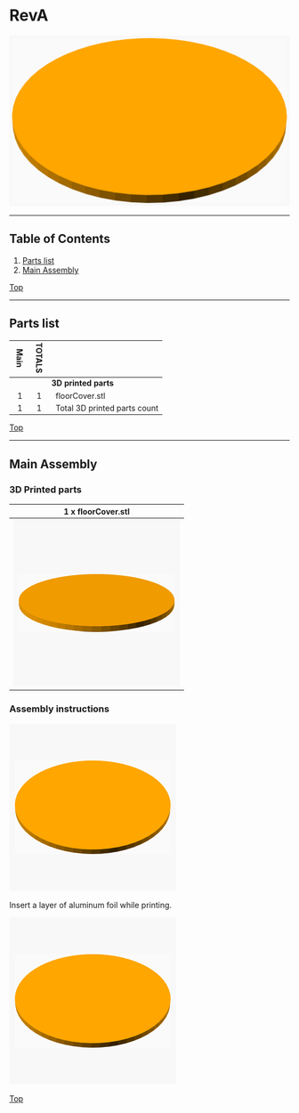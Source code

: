 <a name="TOP"></a>
# RevA
![Main Assembly](assemblies/main_assembled.png)

<span></span>

---
## Table of Contents
1. [Parts list](#Parts_list)
1. [Main Assembly](#main_assembly)

<span></span>
[Top](#TOP)

---
<a name="Parts_list"></a>
## Parts list
| <span style="writing-mode: vertical-rl; text-orientation: mixed;">Main</span> | <span style="writing-mode: vertical-rl; text-orientation: mixed;">TOTALS</span> |  |
|---:|---:|:---|
|  | | **3D printed parts** |
| &nbsp;&nbsp;1&nbsp; |  &nbsp;&nbsp;1&nbsp; | &nbsp;&nbsp;floorCover.stl |
| &nbsp;&nbsp;1&nbsp; | &nbsp;&nbsp;1&nbsp; | &nbsp;&nbsp;Total 3D printed parts count |

<span></span>
[Top](#TOP)

---
<a name="main_assembly"></a>
## Main Assembly
### 3D Printed parts

| 1 x floorCover.stl |
|---|
| ![floorCover.stl](stls/floorCover.png) 



### Assembly instructions
![main_assembly](assemblies/main_assembly_tn.png)

Insert a layer of aluminum foil while printing.

![main_assembled](assemblies/main_assembled_tn.png)

<span></span>
[Top](#TOP)
